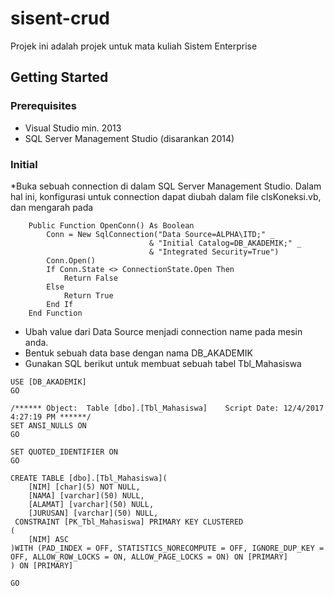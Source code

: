 # sisent-crud

Projek ini adalah projek untuk mata kuliah Sistem Enterprise

## Getting Started

### Prerequisites
* Visual Studio min. 2013
* SQL Server Management Studio (disarankan 2014)

### Initial

*Buka sebuah connection di dalam SQL Server Management Studio. Dalam hal ini, konfigurasi untuk connection dapat diubah dalam file clsKoneksi.vb, dan mengarah pada
```
    Public Function OpenConn() As Boolean
        Conn = New SqlConnection("Data Source=ALPHA\ITD;" _
                               & "Initial Catalog=DB_AKADEMIK;" _
                               & "Integrated Security=True")
        Conn.Open()
        If Conn.State <> ConnectionState.Open Then
            Return False
        Else
            Return True
        End If
    End Function
```
* Ubah value dari Data Source menjadi connection name pada mesin anda.
* Bentuk sebuah data base dengan nama DB_AKADEMIK
* Gunakan SQL berikut untuk membuat sebuah tabel Tbl_Mahasiswa

```
USE [DB_AKADEMIK]
GO

/****** Object:  Table [dbo].[Tbl_Mahasiswa]    Script Date: 12/4/2017 4:27:19 PM ******/
SET ANSI_NULLS ON
GO

SET QUOTED_IDENTIFIER ON
GO

CREATE TABLE [dbo].[Tbl_Mahasiswa](
	[NIM] [char](5) NOT NULL,
	[NAMA] [varchar](50) NULL,
	[ALAMAT] [varchar](50) NULL,
	[JURUSAN] [varchar](50) NULL,
 CONSTRAINT [PK_Tbl_Mahasiswa] PRIMARY KEY CLUSTERED 
(
	[NIM] ASC
)WITH (PAD_INDEX = OFF, STATISTICS_NORECOMPUTE = OFF, IGNORE_DUP_KEY = OFF, ALLOW_ROW_LOCKS = ON, ALLOW_PAGE_LOCKS = ON) ON [PRIMARY]
) ON [PRIMARY]

GO

```
